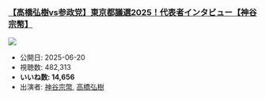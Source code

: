 ### [【高橋弘樹vs参政党】東京都議選2025！代表者インタビュー【神谷宗幣】](https://www.youtube.com/watch?v=u1vR6NcU6ys)
[![](https://img.youtube.com/vi/u1vR6NcU6ys/sddefault.jpg)](https://www.youtube.com/watch?v=u1vR6NcU6ys)
-   公開日: 2025-06-20
-   視聴数: 482,313
-   **いいね数: 14,656**
-   出演者: [神谷宗幣](/rehacq_fan/people/神谷宗幣 "wikilink"), [高橋弘樹](/rehacq_fan/people/高橋弘樹 "wikilink")
